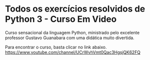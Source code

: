 # Todos os exercícios resolvidos de Python 3 - Curso Em Video

Curso sensacional da linguagem Python, ministrado pelo excelente professor Gustavo Guanabara com uma didática muito divertida.

Para encontrar o curso, basta clicar no link abaixo.
https://www.youtube.com/channel/UCrWvhVmt0Qac3HgsjQK62FQ